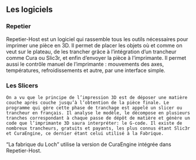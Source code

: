 ## Les logiciels

### Repetier

Repetier-Host est un logiciel qui rassemble tous les outils nécessaires pour imprimer une pièce en 3D. Il permet de placer les objets où et comme on veut sur le plateau, de les trancher grâce à l’intégration d’un trancheur comme Cura ou Slic3r, et enfin d’envoyer la pièce à l’imprimante. Il permet aussi le contrôle manuel de l’imprimante : mouvements des axes, températures, refroidissements et autre, par une interface simple.

### Les Slicers

	On a vu que le principe de l’impression 3D est de déposer une matière couche après couche jusqu’à l’obtention de la pièce finale. Le programme qui gère cette phase de tranchage est appelé un slicer ou trancheur en français. Il analyse le modèle, le décompose en plusieurs tranches correspondant à chaque passe de dépôt de matière et génère un code que l’imprimante 3D saura interpréter: le G-code. Il existe de nombreux trancheurs, gratuits et payants, les plus connus étant Slic3r et CuraEngine, ce dernier étant celui utilisé à la Fabrique.


 “La fabrique du Loch”  utilise la version de CuraEngine intégrée dans Repetier-Host.
